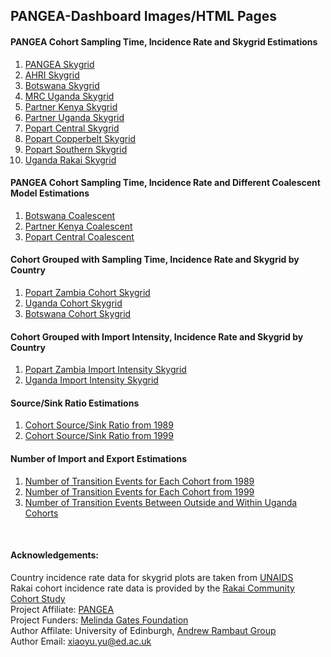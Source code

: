## PANGEA-Dashboard Images/HTML Pages

#### PANGEA Cohort Sampling Time, Incidence Rate and Skygrid Estimations

1. [PANGEA Skygrid](https://xiaoyu518.github.io/PANGEA_Skygrid.html)
2. [AHRI Skygrid](https://xiaoyu518.github.io/AHRI_Skygrid.html)
3. [Botswana Skygrid](https://xiaoyu518.github.io/Botswana_Skygrid.html)
4. [MRC Uganda Skygrid](https://xiaoyu518.github.io/MRCUganda_Skygrid.html)
5. [Partner Kenya Skygrid](https://xiaoyu518.github.io/PartnerKenya_Skygrid.html)
6. [Partner Uganda Skygrid](https://xiaoyu518.github.io/PartnerUganda_Skygrid.html)
7. [Popart Central Skygrid](https://xiaoyu518.github.io/PopartCentral_Skygrid.html)
8. [Popart Copperbelt Skygrid](https://xiaoyu518.github.io/PopartCopperbelt_Skygrid.html)
9. [Popart Southern Skygrid](https://xiaoyu518.github.io/PopartSouthern_Skygrid.html)
10. [Uganda Rakai Skygrid](https://xiaoyu518.github.io/UgandaRakai_Skygrid.html)

#### PANGEA Cohort Sampling Time, Incidence Rate and Different Coalescent Model Estimations

1. [Botswana Coalescent](https://xiaoyu518.github.io/Botswana_Coalescent.html)
2. [Partner Kenya Coalescent](https://xiaoyu518.github.io/PartnerKenya_Coalescent.html)
3. [Popart Central Coalescent](https://xiaoyu518.github.io/PopartCentral_Coalescent.html)

#### Cohort Grouped with Sampling Time, Incidence Rate and Skygrid by Country 

1. [Popart Zambia Cohort Skygrid](https://xiaoyu518.github.io/PopartAll_Skygrid.html)
2. [Uganda Cohort Skygrid](https://xiaoyu518.github.io/Uganda_Skygrid.html)
3. [Botswana Cohort Skygrid](https://xiaoyu518.github.io/BotswanaAll_Skygrid.html)

#### Cohort Grouped with Import Intensity, Incidence Rate and Skygrid by Country 

1. [Popart Zambia Import Intensity Skygrid](https://xiaoyu518.github.io/Popart_Import_Intensity.html)
2. [Uganda Import Intensity Skygrid](https://xiaoyu518.github.io/Uganda_Import_Intensity.html)

#### Source/Sink Ratio Estimations

1. [Cohort Source/Sink Ratio from 1989](https://xiaoyu518.github.io/ssRatio_1989.html)
2. [Cohort Source/Sink Ratio from 1999](https://xiaoyu518.github.io/ssRatio_1999.html)

#### Number of Import and Export Estimations

1. [Number of Transition Events for Each Cohort from 1989](https://xiaoyu518.github.io/ssEvents_1989.html)
2. [Number of Transition Events for Each Cohort from 1999](https://xiaoyu518.github.io/ssEvents_1999.html)
3. [Number of Transition Events Between Outside and Within Uganda Cohorts](https://xiaoyu518.github.io/Uganda_Cohort_Transition.html)

<br>

#### Acknowledgements:

Country incidence rate data for skygrid plots are taken from [UNAIDS](https://aidsinfo.unaids.org/)<br>
Rakai cohort incidence rate data is provided by the [Rakai Community Cohort Study](https://www.rhsp.org/research/rccs/explore-rccs-data)<br>
Project Affiliate: [PANGEA](https://www.pangea-hiv.org/)<br>
Project Funders: [Melinda Gates Foundation](https://www.gatesfoundation.org/)<br>
Author Affilate: University of Edinburgh, [Andrew Rambaut Group](http://tree.bio.ed.ac.uk/people/)<br>
Author Email: xiaoyu.yu@ed.ac.uk<br>
